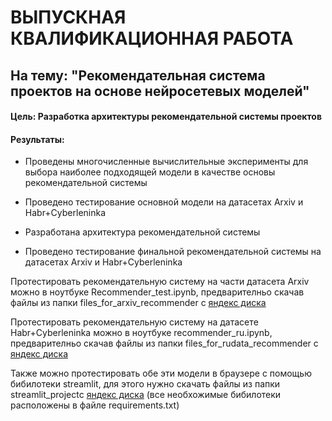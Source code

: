 # ВЫПУСКНАЯ КВАЛИФИКАЦИОННАЯ РАБОТА

## На тему: "Рекомендательная система проектов на основе нейросетевых моделей"

#### Цель: Разработка архитектуры рекомендательной системы проектов

#### Результаты:

- Проведены многочисленные вычислительные эксперименты для выбора наиболее подходящей модели в качестве основы рекомендательной
  системы
  
- Проведено тестирование основной модели на датасетах Arxiv и
  Habr+Cyberleninka
  
- Разработана архитектура рекомендательной системы
  
- Проведено тестирование финальной рекомендательной системы на датасетах Arxiv и Habr+Cyberleninka
  

Протестировать рекомендательную систему на части датасета Arxiv можно в ноутбуке Recommender_test.ipynb, предварителньо скачав файлы из папки files_for_arxiv_recommender с [яндекс диска](https://disk.yandex.ru/d/HXrYSBYE_1DS2Q)

Протестировать рекомендательную систему на датасетe Habr+Cyberleninka можно в ноутбуке recommender_ru.ipynb, предварителньо скачав файлы из папки files_for_rudata_recommender с [яндекс диска](https://disk.yandex.ru/d/HXrYSBYE_1DS2Q)

Также можно протестировать обе эти модели в браузере с помощью бибилотеки streamlit, для этого нужно скачать файлы из папки streamlit_projectс [яндекс диска](https://disk.yandex.ru/d/HXrYSBYE_1DS2Q) (все необхожимые бибилотеки расположены в файле requirements.txt)
